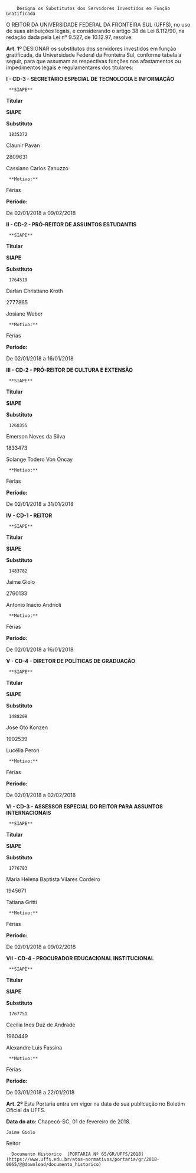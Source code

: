         Designa os Substitutos dos Servidores Investidos em Função Gratificada  

O REITOR DA UNIVERSIDADE FEDERAL DA FRONTEIRA SUL (UFFS), no uso de suas atribuições legais, e considerando o artigo 38 da Lei 8.112/90, na redação dada pela Lei nº 9.527, de 10.12.97, resolve:

  

 **Art. 1º** DESIGNAR os substitutos dos servidores investidos em função gratificada, da Universidade Federal da Fronteira Sul, conforme tabela a seguir, para que assumam as respectivas funções nos afastamentos ou impedimentos legais e regulamentares dos titulares:

 **I - CD-3 - SECRETÁRIO ESPECIAL DE TECNOLOGIA E INFORMAÇÃO**

     **SIAPE**

   **Titular**

   **SIAPE**

   **Substituto**

     1835372

   Claunir Pavan

   2809631

   Cassiano Carlos Zanuzzo

     **Motivo:**

   Férias

   **Período:**

   De 02/01/2018 a 09/02/2018

      

 **II - CD-2 - PRÓ-REITOR DE ASSUNTOS ESTUDANTIS**

     **SIAPE**

   **Titular**

   **SIAPE**

   **Substituto**

     1764519

   Darlan Christiano Kroth

   2777865

   Josiane Weber

     **Motivo:**

   Férias

   **Período:**

   De 02/01/2018 a 16/01/2018

      

 **III - CD-2 - PRÓ-REITOR DE CULTURA E EXTENSÃO**

     **SIAPE**

   **Titular**

   **SIAPE**

   **Substituto**

     1268355

   Emerson Neves da Silva

   1833473

   Solange Todero Von Oncay

     **Motivo:**

   Férias

   **Período:**

   De 02/01/2018 a 31/01/2018

      

 **IV - CD-1 - REITOR**

     **SIAPE**

   **Titular**

   **SIAPE**

   **Substituto**

     1483782

   Jaime Giolo

   2760133

   Antonio Inacio Andrioli

     **Motivo:**

   Férias

   **Período:**

   De 02/01/2018 a 16/01/2018

      

 **V - CD-4 - DIRETOR DE POLÍTICAS DE GRADUAÇÃO**

     **SIAPE**

   **Titular**

   **SIAPE**

   **Substituto**

     1488209

   Jose Oto Konzen

   1902539

   Lucélia Peron

     **Motivo:**

   Férias

   **Período:**

   De 02/01/2018 a 02/02/2018

      

 **VI - CD-3 - ASSESSOR ESPECIAL DO REITOR PARA ASSUNTOS INTERNACIONAIS**

     **SIAPE**

   **Titular**

   **SIAPE**

   **Substituto**

     1776783

   Maria Helena Baptista Vilares Cordeiro

   1945671

   Tatiana Gritti

     **Motivo:**

   Férias

   **Período:**

   De 02/01/2018 a 09/02/2018

      

 **VII - CD-4 - PROCURADOR EDUCACIONAL INSTITUCIONAL**

     **SIAPE**

   **Titular**

   **SIAPE**

   **Substituto**

     1767751

   Cecilia Ines Duz de Andrade

   1960449

   Alexandre Luis Fassina

     **Motivo:**

   Férias

   **Período:**

   De 03/01/2018 a 22/01/2018

      

 **Art. 2º** Esta Portaria entra em vigor na data de sua publicação no Boletim Oficial da UFFS.

   **Data do ato:** Chapecó-SC, 01 de fevereiro de 2018.   
 

    Jaime Giolo   
 Reitor 

      Documento Histórico  [PORTARIA Nº 65/GR/UFFS/2018](https://www.uffs.edu.br/atos-normativos/portaria/gr/2018-0065/@@download/documento_historico)     
      